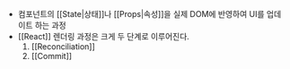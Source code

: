 - 컴포넌트의 [[State|상태]]나 [[Props|속성]]을 실제 DOM에 반영하여 UI를 업데이트 하는 과정
- [[React]] 렌더링 과정은 크게 두 단계로 이루어진다.
	1. [[Reconciliation]]
	2. [[Commit]]